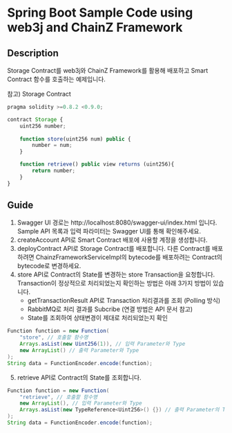 # Spring Boot Sample Code using web3j and ChainZ Framework

## Description
Storage Contract를 web3j와 ChainZ Framework를 활용해 배포하고 Smart Contract 함수를 호출하는 예제입니다.

참고) Storage Contract
```javascript
pragma solidity >=0.8.2 <0.9.0;

contract Storage {
    uint256 number;
    
    function store(uint256 num) public {
        number = num;
    }

    function retrieve() public view returns (uint256){
        return number;
    }
}
```
## Guide
1. Swagger UI 경로는 http://localhost:8080/swagger-ui/index.html 입니다. Sample API 목록과 입력 파라미터는 Swagger UI를 통해 확인해주세요.
2. createAccount API로 Smart Contract 배포에 사용할 계정을 생성합니다.
3. deployContract API로 Storage Contract를 배포합니다. 다른 Contract를 배포하려면 ChainzFrameworkServiceImpl의 bytecode를 배포하려는 Contract의 bytecode로 변경하세요. 
4. store API로 Contract의 State를 변경하는 store Transaction을 요청합니다. Transaction이 정상적으로 처리되었는지 확인하는 방법은 아래 3가지 방법이 있습니다.
   * getTransactionResult API로 Transaction 처리결과를 조회 (Polling 방식)
   * RabbitMQ로 처리 결과를 Subcribe (연결 방법은 API 문서 참고)
   * State를 조회하여 상태변경이 제대로 처리되었는지 확인
```java
Function function = new Function(
    "store", // 호출할 함수명
    Arrays.asList(new Uint256(1)), // 입력 Parameter와 Type
    new ArrayList() // 출력 Parameter와 Type
);
String data = FunctionEncoder.encode(function);
```
5. retrieve API로 Contract의 State를 조회합니다.
```java
Function function = new Function(
    "retrieve", // 호출할 함수명
    new ArrayList(), // 입력 Parameter와 Type
    Arrays.asList(new TypeReference<Uint256>() {}) // 출력 Parameter의 Type
);
String data = FunctionEncoder.encode(function);
```

